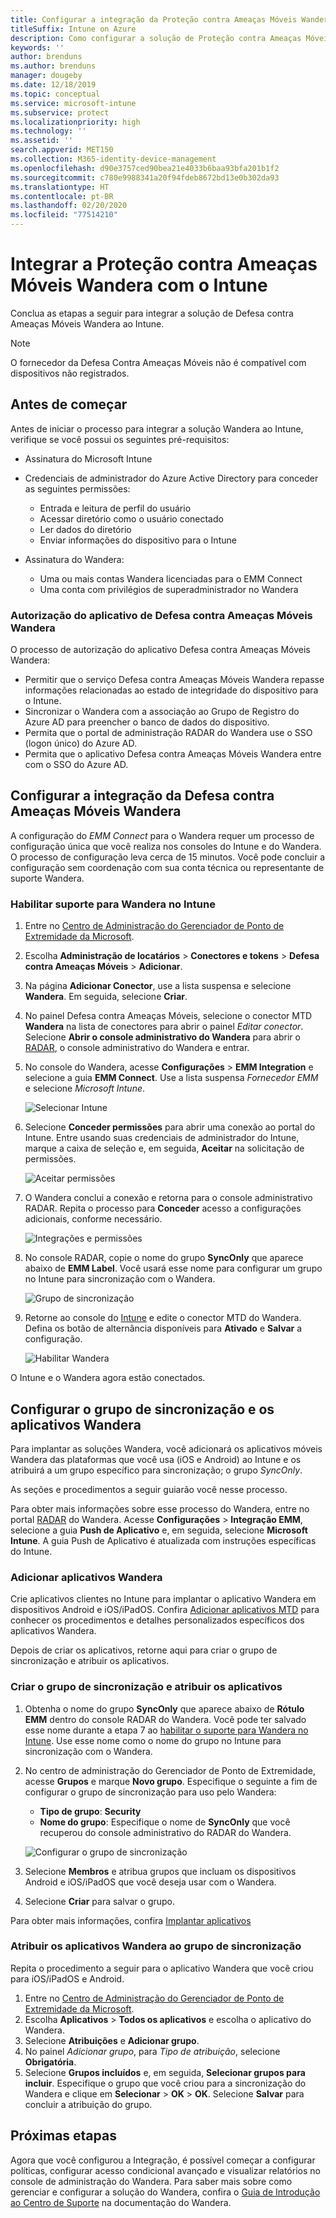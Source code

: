 ```yaml
---
title: Configurar a integração da Proteção contra Ameaças Móveis Wandera com o Intune
titleSuffix: Intune on Azure
description: Como configurar a solução de Proteção contra Ameaças Móveis Wandera com o Microsoft Intune para controlar o acesso de dispositivos móveis aos seus recursos corporativos.
keywords: ''
author: brenduns
ms.author: brenduns
manager: dougeby
ms.date: 12/18/2019
ms.topic: conceptual
ms.service: microsoft-intune
ms.subservice: protect
ms.localizationpriority: high
ms.technology: ''
ms.assetid: ''
search.appverid: MET150
ms.collection: M365-identity-device-management
ms.openlocfilehash: d90e3757ced90bea21e4033b6baa93bfa201b1f2
ms.sourcegitcommit: c780e9988341a20f94fdeb8672bd13e0b302da93
ms.translationtype: HT
ms.contentlocale: pt-BR
ms.lasthandoff: 02/20/2020
ms.locfileid: "77514210"
---
```

# <a name="integrate-wandera-mobile-threat-protection-with-intune"></a>Integrar a Proteção contra Ameaças Móveis Wandera com o Intune  

Conclua as etapas a seguir para integrar a solução de Defesa contra Ameaças Móveis Wandera ao Intune.  

> [!NOTE]
> O fornecedor da Defesa Contra Ameaças Móveis não é compatível com dispositivos não registrados.

## <a name="before-you-begin"></a>Antes de começar  

Antes de iniciar o processo para integrar a solução Wandera ao Intune, verifique se você possui os seguintes pré-requisitos:
- Assinatura do Microsoft Intune  
- Credenciais de administrador do Azure Active Directory para conceder as seguintes permissões:  
  - Entrada e leitura de perfil do usuário  
  - Acessar diretório como o usuário conectado  
  - Ler dados do diretório  
  - Enviar informações do dispositivo para o Intune  

- Assinatura do Wandera:
  - Uma ou mais contas Wandera licenciadas para o EMM Connect  
  - Uma conta com privilégios de superadministrador no Wandera  
 
### <a name="wandera-mobile-threat-defense-app-authorization"></a>Autorização do aplicativo de Defesa contra Ameaças Móveis Wandera  

O processo de autorização do aplicativo Defesa contra Ameaças Móveis Wandera:  
- Permitir que o serviço Defesa contra Ameaças Móveis Wandera repasse informações relacionadas ao estado de integridade do dispositivo para o Intune.  
- Sincronizar o Wandera com a associação ao Grupo de Registro do Azure AD para preencher o banco de dados do dispositivo.  
- Permita que o portal de administração RADAR do Wandera use o SSO (logon único) do Azure AD.  
- Permita que o aplicativo Defesa contra Ameaças Móveis Wandera entre com o SSO do Azure AD.  


## <a name="set-up-wandera-mobile-threat-defense-integration"></a>Configurar a integração da Defesa contra Ameaças Móveis Wandera  
A configuração do *EMM Connect* para o Wandera requer um processo de configuração única que você realiza nos consoles do Intune e do Wandera. O processo de configuração leva cerca de 15 minutos. Você pode concluir a configuração sem coordenação com sua conta técnica ou representante de suporte Wandera.  

### <a name="enable-support-for-wandera-in-intune"></a>Habilitar suporte para Wandera no Intune

1. Entre no [Centro de Administração do Gerenciador de Ponto de Extremidade da Microsoft](https://go.microsoft.com/fwlink/?linkid=2109431).
2. Escolha **Administração de locatários** > **Conectores e tokens** > **Defesa contra Ameaças Móveis** > **Adicionar**.
3. Na página **Adicionar Conector**, use a lista suspensa e selecione **Wandera**. Em seguida, selecione **Criar**.  
4. No painel Defesa contra Ameaças Móveis, selecione o conector MTD **Wandera** na lista de conectores para abrir o painel *Editar conector*. Selecione **Abrir o console administrativo do Wandera** para abrir o [RADAR](https://radar.wandera.com/login), o console administrativo do Wandera e entrar. 
5. No console do Wandera, acesse **Configurações** > **EMM Integration** e selecione a guia **EMM Connect**. Use a lista suspensa *Fornecedor EMM* e selecione *Microsoft Intune*.

   ![Selecionar Intune](./media/wandera-mtd-connector-integration/set-up-intune-in-radar.png)

6. Selecione **Conceder permissões** para abrir uma conexão ao portal do Intune. Entre usando suas credenciais de administrador do Intune, marque a caixa de seleção e, em seguida, **Aceitar** na solicitação de permissões.  

   ![Aceitar permissões](./media/wandera-mtd-connector-integration/permissions.png) 

7. O Wandera conclui a conexão e retorna para o console administrativo RADAR. Repita o processo para **Conceder** acesso a configurações adicionais, conforme necessário.  

   ![Integrações e permissões](./media/wandera-mtd-connector-integration/integrations-and-permissions.png) 

8. No console RADAR, copie o nome do grupo **SyncOnly** que aparece abaixo de **EMM Label**. Você usará esse nome para configurar um grupo no Intune para sincronização com o Wandera.

   ![Grupo de sincronização](./media/wandera-mtd-connector-integration/sync-group-name.png) 

9. Retorne ao console do [Intune](https://go.microsoft.com/fwlink/?linkid=2090973) e edite o conector MTD do Wandera. Defina os botão de alternância disponíveis para **Ativado** e **Salvar** a configuração.  

   ![Habilitar Wandera](./media/wandera-mtd-connector-integration/enable-wandera.png) 

O Intune e o Wandera agora estão conectados.  

## <a name="configure-the-wandera-applications-and-synchronization-group"></a>Configurar o grupo de sincronização e os aplicativos Wandera  
Para implantar as soluções Wandera, você adicionará os aplicativos móveis Wandera das plataformas que você usa (iOS e Android) ao Intune e os atribuirá a um grupo específico para sincronização; o grupo *SyncOnly*. 

As seções e procedimentos a seguir guiarão você nesse processo.

Para obter mais informações sobre esse processo do Wandera, entre no portal [RADAR](https://radar.wandera.com/login) do Wandera. Acesse **Configurações** > **Integração EMM**, selecione a guia **Push de Aplicativo** e, em seguida, selecione **Microsoft Intune**. A guia Push de Aplicativo é atualizada com instruções específicas do Intune.  

### <a name="add-the-wandera-apps"></a>Adicionar aplicativos Wandera  
Crie aplicativos clientes no Intune para implantar o aplicativo Wandera em dispositivos Android e iOS/iPadOS. Confira [Adicionar aplicativos MTD](mtd-apps-ios-app-configuration-policy-add-assign.md) para conhecer os procedimentos e detalhes personalizados específicos dos aplicativos Wandera.  

Depois de criar os aplicativos, retorne aqui para criar o grupo de sincronização e atribuir os aplicativos.

### <a name="create-the-synchronization-group-and-assign-the-apps"></a>Criar o grupo de sincronização e atribuir os aplicativos

1. Obtenha o nome do grupo **SyncOnly** que aparece abaixo de **Rótulo EMM** dentro do console RADAR do Wandera. Você pode ter salvado esse nome durante a etapa 7 ao [habilitar o suporte para Wandera no Intune](#enable-support-for-wandera-in-intune). Use esse nome como o nome do grupo no Intune para sincronização com o Wandera.  

2. No centro de administração do Gerenciador de Ponto de Extremidade, acesse **Grupos** e marque **Novo grupo**. Especifique o seguinte a fim de configurar o grupo de sincronização para uso pelo Wandera:
   - **Tipo de grupo**: **Security**
   - **Nome do grupo**: Especifique o nome de **SyncOnly** que você recuperou do console administrativo do RADAR do Wandera.

   ![Configurar o grupo de sincronização](./media/wandera-mtd-connector-integration/configure-sync-group.png)

3. Selecione **Membros** e atribua grupos que incluam os dispositivos Android e iOS/iPadOS que você deseja usar com o Wandera.

4. Selecione **Criar** para salvar o grupo.

Para obter mais informações, confira [Implantar aplicativos](../apps/apps-deploy.md)

### <a name="assign-the-wandera-apps-to-the-synchronization-group"></a>Atribuir os aplicativos Wandera ao grupo de sincronização  
Repita o procedimento a seguir para o aplicativo Wandera que você criou para iOS/iPadOS e Android.

1. Entre no [Centro de Administração do Gerenciador de Ponto de Extremidade da Microsoft](https://go.microsoft.com/fwlink/?linkid=2109431).
2. Escolha **Aplicativos** > **Todos os aplicativos** e escolha o aplicativo do Wandera.
3. Selecione **Atribuições** e **Adicionar grupo**.  
4. No painel *​​Adicionar grupo*, para *Tipo de atribuição*, selecione **Obrigatória**.
5. Selecione **Grupos incluídos** e, em seguida, **Selecionar grupos para incluir**. Especifique o grupo que você criou para a sincronização do Wandera e clique em **Selecionar** > **OK** > **OK**. Selecione **Salvar** para concluir a atribuição do grupo. 

## <a name="next-steps"></a>Próximas etapas  
Agora que você configurou a Integração, é possível começar a configurar políticas, configurar acesso condicional avançado e visualizar relatórios no console de administração do Wandera. Para saber mais sobre como gerenciar e configurar a solução do Wandera, confira o [Guia de Introdução ao Centro de Suporte](https://radar.wandera.com/?return_to=https://wandera.force.com/Customer/s/getting-started) na documentação do Wandera. 
